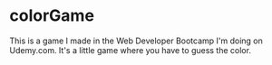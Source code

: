 # colorGame

This is a game I made in the Web Developer Bootcamp I'm doing on Udemy.com. It's a little game where you have to guess the color.
